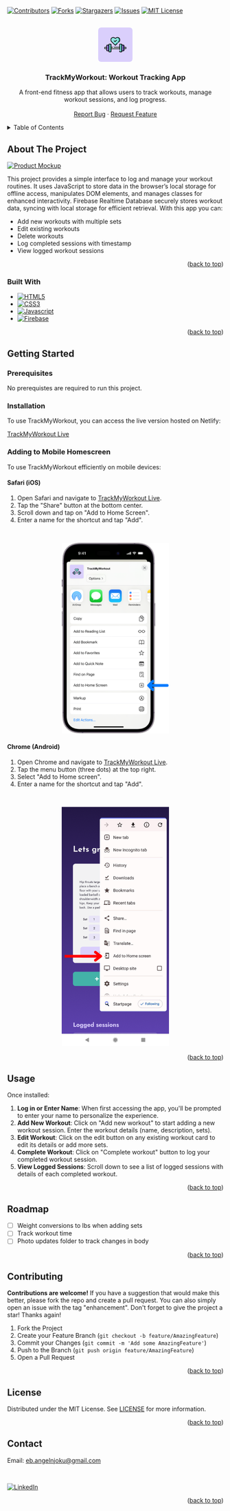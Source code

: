 <a name="readme-top"></a>

<!-- PROJECT SHIELDS -->
[![Contributors][contributors-shield]][contributors-url]
[![Forks][forks-shield]][forks-url]
[![Stargazers][stars-shield]][stars-url]
[![Issues][issues-shield]][issues-url]
[![MIT License][license-shield]][license-url]

<!-- PROJECT LOGO -->
<br />
<div align="center">
  <a href="https://github.com/braingel/track-my-workouts">
    <img src="assets/icon-round.png" alt="Logo" width="80" height="80">
  </a>

<h3 align="center">TrackMyWorkout: Workout Tracking App</h3>

  <p align="center">
    A front-end fitness app that allows users to track workouts, manage workout sessions, and log progress.
    <br />
    <br />
    <a href="https://github.com/braingel/track-my-workouts/issues/new?labels=bug&template=bug-report---.md">Report Bug</a>
    ·
    <a href="https://github.com/braingel/track-my-workouts/issues/new?labels=enhancement&template=feature-request---.md">Request Feature</a>
  </p>
</div>



<!-- TABLE OF CONTENTS -->
<details>
  <summary>Table of Contents</summary>
  <ol>
    <li>
      <a href="#about-the-project">About The Project</a>
      <ul>
        <li><a href="#built-with">Built With</a></li>
      </ul>
    </li>
    <li>
      <a href="#getting-started">Getting Started</a>
      <ul>
        <li><a href="#prerequisites">Prerequisites</a></li>
        <li><a href="#installation">Installation</a></li>
      </ul>
    </li>
    <li><a href="#usage">Usage</a></li>
    <li><a href="#roadmap">Roadmap</a></li>
    <li><a href="#contributing">Contributing</a></li>
    <li><a href="#license">License</a></li>
    <li><a href="#contact">Contact</a></li>
  </ol>
</details>



<!-- ABOUT THE PROJECT -->
## About The Project
[![Product Mockup][product-screenshot]][TrackMyWorkout]

This project provides a simple interface to log and manage your workout routines. It uses JavaScript to store data in the browser’s local storage for offline access, manipulates DOM elements, and manages classes for enhanced interactivity. Firebase Realtime Database securely stores workout data, syncing with local storage for efficient retrieval. With this app you can:
  - Add new workouts with multiple sets
  - Edit existing workouts
  - Delete workouts
  - Log completed sessions with timestamp
  - View logged workout sessions
<p align="right">(<a href="#readme-top">back to top</a>)</p>


### Built With

* [![HTML5]][HTML5-url]
* [![CSS3]][CSS3-url]
* [![Javascript]][Javascript-url]
* [![Firebase]][Firebase-url]


<p align="right">(<a href="#readme-top">back to top</a>)</p>



<!-- GETTING STARTED -->
## Getting Started

### Prerequisites

No prerequistes are required to run this project.

### Installation
To use TrackMyWorkout, you can access the live version hosted on Netlify:

[TrackMyWorkout Live][TrackMyWorkout]

### Adding to Mobile Homescreen

To use TrackMyWorkout efficiently on mobile devices:

#### Safari (iOS)

1. Open Safari and navigate to [TrackMyWorkout Live][TrackMyWorkout].
2. Tap the "Share" button at the bottom center.
3. Scroll down and tap on "Add to Home Screen".
4. Enter a name for the shortcut and tap "Add".

<br />

<p align="center">
<img src="assets/readme-images/add-to-home-ios.png" width="250" alt="Add TrackMyApp to home page instuctions for IOS"/>
</p>

#### Chrome (Android)

1. Open Chrome and navigate to [TrackMyWorkout Live][TrackMyWorkout].
2. Tap the menu button (three dots) at the top right.
3. Select "Add to Home screen".
4. Enter a name for the shortcut and tap "Add".

<br />

<p align="center">
<img src="assets/readme-images/add-to-home-android.png" width="250" alt="Add TrackMyApp to home page instuctions for Android"/>
</p>

<p align="right">(<a href="#readme-top">back to top</a>)</p>



<!-- USAGE EXAMPLES -->
## Usage

Once installed:

1. **Log in or Enter Name**: When first accessing the app, you'll be prompted to enter your name to personalize the experience.
2. **Add New Workout**: Click on "Add new workout" to start adding a new workout session. Enter the workout details (name, description, sets).
3. **Edit Workout**: Click on the edit button on any existing workout card to edit its details or add more sets.
4. **Complete Workout**: Click on "Complete workout" button to log your completed workout session.
5. **View Logged Sessions**: Scroll down to see a list of logged sessions with details of each completed workout.

<p align="right">(<a href="#readme-top">back to top</a>)</p>



<!-- ROADMAP -->
## Roadmap
- [ ] Weight conversions to lbs when adding sets 
- [ ] Track workout time
- [ ] Photo updates folder to track changes in body

<p align="right">(<a href="#readme-top">back to top</a>)</p>



<!-- CONTRIBUTING -->
## Contributing
**Contributions are welcome!** If you have a suggestion that would make this better, please fork the repo and create a pull request. You can also simply open an issue with the tag "enhancement".
Don't forget to give the project a star! Thanks again!

1. Fork the Project
2. Create your Feature Branch (`git checkout -b feature/AmazingFeature`)
3. Commit your Changes (`git commit -m 'Add some AmazingFeature'`)
4. Push to the Branch (`git push origin feature/AmazingFeature`)
5. Open a Pull Request

<p align="right">(<a href="#readme-top">back to top</a>)</p>



<!-- LICENSE -->
## License

Distributed under the MIT License. See [LICENSE][license-url] for more information.

<p align="right">(<a href="#readme-top">back to top</a>)</p>



<!-- CONTACT -->
## Contact

Email: eb.angelnjoku@gmail.com

<br />

[![LinkedIn][linkedin-shield]][linkedin-url]

<p align="right">(<a href="#readme-top">back to top</a>)</p>


<!-- MARKDOWN LINKS & IMAGES -->
<!-- https://www.markdownguide.org/basic-syntax/#reference-style-links -->
[contributors-shield]: https://img.shields.io/github/contributors/braingel/track-my-workouts.svg?style=for-the-badge
[contributors-url]: https://github.com/braingel/track-my-workouts/graphs/contributors
[forks-shield]: https://img.shields.io/github/forks/braingel/track-my-workouts.svg?style=for-the-badge
[forks-url]: https://github.com/braingel/track-my-workouts/network/members
[stars-shield]: https://img.shields.io/github/stars/braingel/track-my-workouts.svg?style=for-the-badge
[stars-url]: https://github.com/braingel/track-my-workouts/stargazers
[issues-shield]: https://img.shields.io/github/issues/braingel/track-my-workouts.svg?style=for-the-badge
[issues-url]: https://github.com/braingel/track-my-workouts/issues
[license-shield]: https://img.shields.io/github/license/braingel/track-my-workouts.svg?style=for-the-badge
[license-url]: https://github.com/braingel/add-to-cart-mobile-app/blob/main/LICENSE
[linkedin-shield]: https://img.shields.io/badge/-LinkedIn-black.svg?style=for-the-badge&logo=linkedin&colorB=555
[linkedin-url]: https://linkedin.com/in/angelcnjoku
[product-screenshot]:<assets/readme-images/mockup.png>
[Javascript-url]: https://developer.mozilla.org/en-US/docs/Web/JavaScript
[HTML5-url]: https://developer.mozilla.org/en-US/docs/Web/HTML
[CSS3-url]: https://developer.mozilla.org/en-US/docs/Web/CSS
[Firebase-url]: https://firebase.google.com
[JavaScript]: https://img.shields.io/badge/javascript-%23323330.svg?style=for-the-badge&logo=javascript&logoColor=%23F7DF1E
[Firebase]: https://img.shields.io/badge/firebase-a08021?style=for-the-badge&logo=firebase&logoColor=ffcd34
[CSS3]: https://img.shields.io/badge/css3-%231572B6.svg?style=for-the-badge&logo=css3&logoColor=white
[HTML5]: https://img.shields.io/badge/html5-%23E34F26.svg?style=for-the-badge&logo=html5&logoColor=white
[TrackMyWorkout]: https://trackmyworkouts.netlify.app
